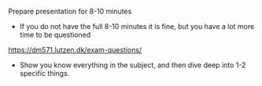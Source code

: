 Prepare presentation for 8-10 minutes
- If you do not have the full 8-10 minutes it is fine, but you have a lot more time to be questioned

https://dm571.lutzen.dk/exam-questions/
- Show you know everything in the subject, and then dive deep into 1-2 specific things.